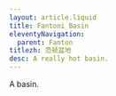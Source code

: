```yaml
---
layout: article.liquid
title: Fantoni Basin
eleventyNavigation:
  parent: Fanton
titlezh: 范顿盆地
desc: A really hot basin.
---
```


A basin.
